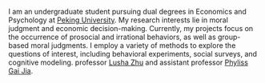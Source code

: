 I am an undergraduate student pursuing dual degrees in Economics and Psychology at [Peking University](https://www.pku.edu.cn). My research interests lie in moral judgment and economic decision-making. Currently, my projects focus on the occurrence of prosocial and irrational behaviors, as well as group-based moral judgments. I employ a variety of methods to explore the questions of interest, including behavioral experiments, social surveys, and cognitive modeling. professor [Lusha Zhu](https://www.lushazhu.com) and assistant professor [Phyliss Gai Jia](http://www.phylissgai.com). 
